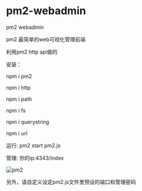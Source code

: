 # pm2-webadmin
pm2 webadmin

pm2 最简单的web可视化管理前端

利用pm2 http api做的

安装：

npm i pm2

npm i http

npm i path

npm i fs

npm i querystring

npm i url

运行:
pm2 start pm2.js

管理: 
你的ip:4343/index

![pm2](https://user-images.githubusercontent.com/50541095/194703392-99b8e3f4-169f-4309-9afc-51d9a08b4d64.png)


另外，请自定义设定pm2.js文件里预设的端口和管理密码
